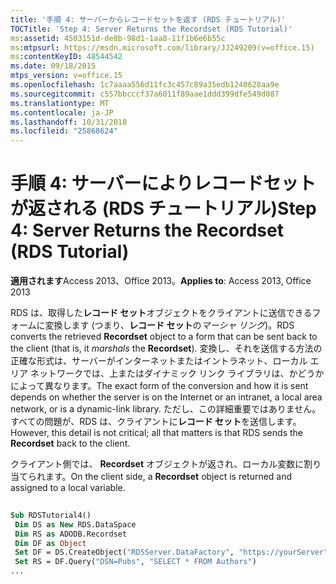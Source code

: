 ```yaml
---
title: '手順 4: サーバーからレコードセットを返す (RDS チュートリアル)'
TOCTitle: 'Step 4: Server Returns the Recordset (RDS Tutorial)'
ms:assetid: 4503151d-de8b-98d1-1aa8-11f1b6e6b55c
ms:mtpsurl: https://msdn.microsoft.com/library/JJ249209(v=office.15)
ms:contentKeyID: 48544542
ms.date: 09/18/2015
mtps_version: v=office.15
ms.openlocfilehash: 1c7aaaa556d11fc3c457c89a35edb1240628aa9e
ms.sourcegitcommit: c557bbcccf37a6011f89aae1ddd399dfe549d087
ms.translationtype: MT
ms.contentlocale: ja-JP
ms.lasthandoff: 10/31/2018
ms.locfileid: "25868624"
---
```

# <a name="step-4-server-returns-the-recordset-rds-tutorial"></a><span data-ttu-id="1f985-102">手順 4: サーバーによりレコードセットが返される (RDS チュートリアル)</span><span class="sxs-lookup"><span data-stu-id="1f985-102">Step 4: Server Returns the Recordset (RDS Tutorial)</span></span>


<span data-ttu-id="1f985-103">**適用されます**Access 2013、Office 2013。</span><span class="sxs-lookup"><span data-stu-id="1f985-103">**Applies to**: Access 2013, Office 2013</span></span>

<span data-ttu-id="1f985-104">RDS は、取得した**レコード セット**オブジェクトをクライアントに送信できるフォームに変換します (つまり、**レコード セット**の*マーシャ リング*)。</span><span class="sxs-lookup"><span data-stu-id="1f985-104">RDS converts the retrieved **Recordset** object to a form that can be sent back to the client (that is, it *marshals* the **Recordset**).</span></span> <span data-ttu-id="1f985-105">変換し、それを送信する方法の正確な形式は、サーバーがインターネットまたはイントラネット、ローカル エリア ネットワークでは、上またはダイナミック リンク ライブラリは、かどうかによって異なります。</span><span class="sxs-lookup"><span data-stu-id="1f985-105">The exact form of the conversion and how it is sent depends on whether the server is on the Internet or an intranet, a local area network, or is a dynamic-link library.</span></span> <span data-ttu-id="1f985-106">ただし、この詳細重要ではありません。すべての問題が、RDS は、クライアントに**レコード セット**を送信します。</span><span class="sxs-lookup"><span data-stu-id="1f985-106">However, this detail is not critical; all that matters is that RDS sends the **Recordset** back to the client.</span></span>

<span data-ttu-id="1f985-107">クライアント側では、 **Recordset** オブジェクトが返され、ローカル変数に割り当てられます。</span><span class="sxs-lookup"><span data-stu-id="1f985-107">On the client side, a **Recordset** object is returned and assigned to a local variable.</span></span>

```vb 
 
Sub RDSTutorial4() 
 Dim DS as New RDS.DataSpace 
 Dim RS as ADODB.Recordset 
 Dim DF as Object 
 Set DF = DS.CreateObject("RDSServer.DataFactory", "https://yourServer") 
 Set RS = DF.Query("DSN=Pubs", "SELECT * FROM Authors") 
... 
```

